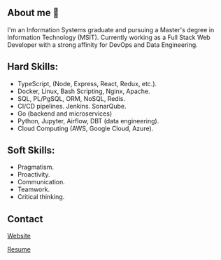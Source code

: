 ## About me 👋
I'm an Information Systems graduate and pursuing a Master's degree in Information Technology (MSIT). Currently working as a Full Stack Web Developer with a strong affinity for DevOps and Data Engineering.

## Hard Skills:
- TypeScript, (Node, Express, React, Redux, etc.).
- Docker, Linux, Bash Scripting, Nginx, Apache.
- SQL, PL/PgSQL, ORM, NoSQL, Redis.
- CI/CD pipelines. Jenkins. SonarQube.
- Go (backend and microservices)
- Python, Jupyter, Airflow, DBT (data engineering).
- Cloud Computing (AWS, Google Cloud, Azure).

## Soft Skills:
- Pragmatism.
- Proactivity.
- Communication.
- Teamwork.
- Critical thinking.

## Contact
[Website](https://jesusandres31.github.io/)

[Resume](https://bit.ly/jesusandreszini-resume) 
